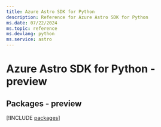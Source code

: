 ```yaml
---
title: Azure Astro SDK for Python
description: Reference for Azure Astro SDK for Python
ms.date: 07/22/2024
ms.topic: reference
ms.devlang: python
ms.service: astro
---
```

# Azure Astro SDK for Python - preview
## Packages - preview
[!INCLUDE [packages](astro-index.md)]